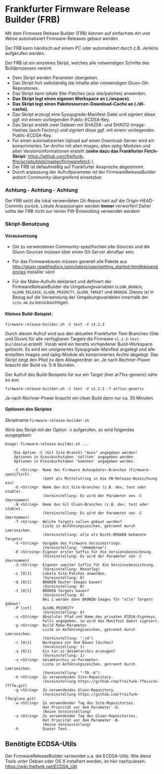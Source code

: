 # Frankfurter Firmware Release Builder (FRB)

Mit dem Firmware Release Builder (FRB) können auf einfachste Art und Weise automatisiert Firmware-Releases gebaut werden.

Der FRB kann händisch auf einem PC oder automatisiert durch z.B. Jenkins aufgerufen werden.   

Der FRB ist ein einzelnes Skript, welches alle notwendigen Schritte des Buildprozesses vereint.   
  - Dem Skript werden Parameter übergeben.
  - Das Skript holt selbständig die Inhalte aller notwendigen Gluon-Git-Repositories.
  - Das Skript kann lokale Site-Patches (aus site/patches) anwenden.
  - **Das Skript legt einen eigenen Workspace an (./wspace).**
  - **Das Skript legt einen Paketesourcen-Download-Cache an (./dl-cache).**
  - Das Skript erzeugt eine Sysupgrade-Manifest-Datei und signiert diese ggf. mit einem vorliegenden Public-ECDSA-Key.
  - Das Skript erstellt zwei Dateien mit SHA256- und SHA512-Image-Hashes (auch Factory) und signiert diese ggf. mit einem vorliegenden Public-ECDSA-Key.
  - Für einen automatisierten Upload auf einen Download-Server wird ein komprimiertes Tar-Archiv mit allen Images, allen opkg-Modulen und allen Versionsinformationen erstellt (**siehe dazu das Frankfurter Fetch-Skript:** https://github.com/freifunk-ffm/scripts/blob/master/firmwarefetch ).
  - Der FRB ist defaultmäßig auf Frankfurter Ansprüche abgestimmt. 
  - Durch anpassung der Aufrufparameter ist der FirmwareReleaseBuilder jedoch Community-übergreifend einsetzbar.

### Achtung - Achtung - Achtung   
Der FRB setzt die lokal verwendeten Git-Repos hart auf die Origin-HEAD-Commits zurück. Lokale Anpassungen werden **immer** verworfen! Daher sollte der FRB nicht zur reinen FW-Entwickling verwendet werden!

### Skript-Benutzung
#### Voraussetzung 
  - Die zu verwendenen Community-spezifischen site-Sources und die Gluon-Sources müssen über einen Git-Server abrufbar sein.

  - Für das Firmwarebauen müssen generell alle Pakete aus http://gluon.readthedocs.io/en/latest/user/getting_started.html#dependencies installier sein!
  
  - Für die Make-Aufrufe deklariert und definiert der FirmwareReleaseBuilder die Umgebungsvariablen `GLUON_BRANCH`, `GLUON_RELEASE`, `GLUON_PRIORITY`, `GLUON_TARGET` und `BROKEN`. Dieses ist in Bezug auf die Verwendung der Umgabungsvariablen innerhalb der `site.mk` zu berücksichtigen.

#### Kleines Build-Beispiel:
```
firmware-release-builder.sh -C test -V v1.2.3
```
Durch diesen Aufruf wird aus den aktuellen Frankfurter Test-Branches (Site und Gluon) für alle verfügbaren Targets die Firmware `v1.2.3-test-Builddatum` erstellt. Vorab wird ein bereits vorhandener Build-Workspace gelöscht. Es wird ein unsigniertes Sysupgrade-Manifest angelegt und alle erstellten Images und opkg-Module als komprimiertes Archiv abgelegt. Das Skript zeigt den Pfad zu dem Ablageordner an. Je nach Rechner-Power braucht der Build ca. 5-8 Stunden.

Der Aufruf des Build-Beispiels für nur ein Target (hier ar71xx-generic) sähe so aus:
```
firmware-release-builder.sh -C test -V v1.2.3 -T ar71xx-generic
```
Je nach Rechner-Power braucht ein clean Build dann nur ca. 30 Minuten.

#### Optionen des Skriptes
Skriptname:`firmware-release-builder.sh`  

Wird das Skript mit der Option `-h` aufgerufen, so wird folgendes ausgegeben:

```
Usage: firmware-release-builder.sh ...

    Die Option -C (Git Site-Branch) "muss" angegeben werden!
    Optionen in Grossbuchstaben 'sollten' angegeben werden.
    Optionen in Kleinbuchstaben 'koennen' angegeben werden.

    -C <String>  Name des Firmware Autoupdater-Branches (Firmware-spezifisch).
                 (Geht als Mittelstring in die FW-Release-Bezeichnung ein)
    -U <String>  Name des Git Site-Branches (z.B. dev, test oder stable).
                 (Voreinstellung: Es wird der Parameter von -C übernommen)
    -B <String>  Name des Git Gluon-Branches (z.B. dev, test oder stable).
                 (Voreinstellung: Es wird der Parameter von -C übernommen)
    -T <String>  Welche Targets sollen gebaut werden?
                 Liste in Anführungszeichen, getrennt durch Leerzeichen.
                 (Voreinstellung: alle als Nicht-BROKEN bekannte Targets)
    -V <String>  Vorgabe des Firmware Versionstrings.
                 (Voreinstellung: "vHomebrew")
    -E <Streing> Eigener erster Suffix für die Versionsbezeichnung.
                 (Voreinstellung: Es wird der Parameter von -C übernommen)
    -S <String>  Eigener zweiter Suffix für die Versionsbezeichnung.
                 (Voreinstellung: MonatTag)
    -L [0|1]     Lokale Site-Patches anwenden.
                 (Voreinstellung: 0)
    -b [0|1]     BROKEN Router-Images bauen?
                 (Voreinstellung: 0)
    -t [0|1]     BROKEN Targets bauen?
                 (Voreinstellung: 0)
                 Bei 1 werden dann BROKEN-Images für "alle" Targets gebaut!
    -P [int]     GLUON_PRIORITY
                 (Voreinstellung: 0)
    -s <String>  Absoluter Pfad und Name des privaten ECDSA-Signkeys. 
                 Falls angegeben, so wird das Manifest damit signiert.
    -p <String>  Build Make-Parameter.
                 Liste in Anführungszeichen, getrennt durch Leerzeichen.
                 (Voreinstellung: "-j4")
    -c [0|1]     Workspace vor dem Bauen löschen?
                 (Voreinstellung: 1)
    -a [0|1]     Ein tar.xz Gesamtarchiv erzeugen?
                 (Voreinstellung: 1)
    -x <String>  Gesamtarchiv xz-Parameter.
                 Liste in Anführungszeichen, getrennt durch Leerzeichen.
                 (Voreinstellung: "-T0 -6")
    -k <String>  Zu verwendendes Site-Repository.
                 (Voreinstellung https://github.com/freifunk-ffm/site-ffffm.git)
    -g <String>  Zu verwendendes Gluon-Repository.
                 (Voreinstellung https://github.com/freifunk-ffm/gluon.git)
    -w <String>  Zu verwendender Tag des Site-Repositories.
                 Hat Priorität vor dem Parameter -U.
                 (Keine Voreinstellung)
    -v <String>  Zu verwendender Tag des Gluon-Repositories.
                 Hat Priorität vor dem Paramater -B.
                 (Keine Voreinstellung)
    -h           Dieser Text.
```

## Benötigte ECDSA-Utils
Der FirmwareReleaseBuilder verwendet u.a. die ECDSA-Utils.
Wie diese Tools unter Debian oder OS X installiert werden, ist hier nachzulesen: https://wiki.freifunk.net/ECDSA_Util
